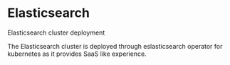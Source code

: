 # Elasticsearch

Elasticsearch cluster deployment

The Elasticsearch cluster is deployed through eslasticsearch
operator for kubernetes as it provides SaaS like experience.
